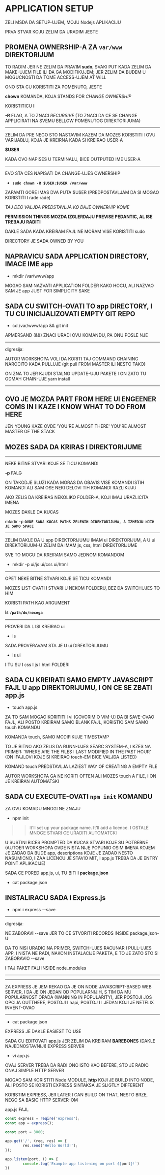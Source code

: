 # APPLICATION SETUP

ZELI MSDA DA SETUP-UJEM, MOJU Nodejs APLIKACIJU

PRVA STVAR KOJU ZELIM DA URADIM JESTE

## PROMENA OWNERSHIP-A ZA `var/www` DIREKTORIJUM

TO RADIM JER NE ZELIM DA PRAVIM **sudo**, SVAKI PUT KADA ZELIM DA MAKE-UJEM FILE ILI DA GA MODIFIKUJEM; JER ZELIM DA BUDEM U MOGUCNOSTI DA TOME ACCESS-UJEM AT WILL

ONO STA CU KORISTITI ZA POMENUTO, JESTE

**chown** KOMANDA, KOJA STANDS FOR *CHANGE OWNERSHIP*

KORISTITICU I 

**-R** FLAG, A TO ZNACI *RECURSIVE* (TO ZNACI DA CE SE CHANGE APPLICIRATI NA SVEMU BELLOW POMENUTOG DIREKTORIJUMA)

******

ZELIM DA PRE NEGO STO NASTAVIM KAZEM DA MOZES KORISTITI I OVU VARIJABLU, KOJA JE KREIRNA KADA SI KREIRAO USER-A

**$USER**

KADA OVO NAPISES U TERMINALU, BICE OUTPUTED IME USER-A

******

EVO STA CES NAPISATI DA CHANGE-UJES OWNERSHIP

- **`sudo chown -R $USER:$USER /var/www`**

ZAPAMTI GORE IMAS DVA PUTA $USER (PREDPOSTAVLJAM DA SI MOGAO KORISTITI I rade:rade)

*TAJ DEO VALJDA PREDSTAVLJA KO DAJE OWNERHIP KOME*


**PERMISSION THINGS MOZDA IZGLERDAJU PREVISE PEDANTIC, AL ISE TREBAJU RADITI**

DAKLE SADA KADA KREIRAM FAJL NE MORAM VISE KORISTITI sudo

DIRECTORY JE SADA OWNED BY YOU

## NAPRAVICU SADA APPLICATION DIRECTORY, IMACE IME app

- mkdir /var/www/app

MOGAO SAM NAZVATI APPLICATION FOLDER KAKO HOCU, ALI NAZVAO SAM JE app JUST FOR SIMPLICITY SAKE

## SADA CU SWITCH-OVATI TO app DIRECTORY, I TU CU INICIJALIZOVATI EMPTY GIT REPO

- cd /var/www/app && git init

APMERSAND (&&) ZNACI URADI OVU KOMANDU, PA ONU POSLE NJE

******

digresija:

AUTOR WORKSHOPA VOLI DA KORITI TAJ COMMAND CHAINING NAROCITO KADA PULLUJE (git pull FROM MASTER ILI NESTO TAKO)

ON ZNA TO JER KJUDI STALNO UPDATE-UJU PAKETE I ON ZATO TU ODMAH CHAIN-UJE yarn install

******

## OVO JE MOZDA PART FROM HERE UI ENGEENER COMS IN I KAZE I KNOW WHAT TO DO FROM HERE

JEN YOUNG KAZE OVDE 'YOU'RE ALMOST THERE' YOU'RE ALMOST MASTER OF THE STACK

## MOZES SADA DA KRIRAS I DIREKTORIJUME

******

NEKE BITNE STVARI KOJE SE TICU KOMANDI

**-p** FALG

ON TAKODJE SLUZI KADA MORAS DA OBAVIS VISE KOMANDI ISTIH KOMANDI ALI SAM OSE NEKI DELOVI TIH KOMANDI RAZLIKUJU

AKO ZELIS DA KREIRAS NEKOLIKO FOLDER-A, KOJI IMAJ URAZLICITA IMENA

MOZES DAKLE DA KUCAS

mkidir -p **`OVDE SADA KUCAS PATHS ZELENIH DIREKTORIJUMA, A IZMEDJU NJIH JE SAMO SPACE`**

******

ZELIM DAKLE DA U app DIREKTORIJUMU IMAM ui DIREKTORIJUM, A U ui DIREKTORIJUM-U ZELIM DA IMAM js, css, html DIREKTORIJUME

SVE TO MOGU DA KREIRAM SAMO JEDNOM KOMANDOM

- mkdir -p ui/js ui/css ui/html

******

OPET NEKE BITNE STVARI KOJE SE TICU KOMANDI

MOZES LIST-OVATI I STVARI U NEKOM FOLDERU, BEZ DA SWITCHUJES TO HIM

KORISTI PATH KAO ARGUMENT

ls **`/path/do/necega`**

******

PROVERI DA L ISI KREIRAO ui

- ls

SADA PROVERAVAM STA JE U ui DIREKTORIJUMU

- ls ui

I TU SU I css I js I html FOLDERI

## SADA CU KREIRATI SAMO EMPTY JAVASCRIPT FAJL U app DIREKTORIJUMU, I ON CE SE ZBATI app.js

- touch app.js

ZA TO SAM MOGAO KORITITI I vi (GOVORIM O VIM-U) DA BI SAVE-OVAO FAJL, ALI POSTO KREIRAM SAMO BLANK FAJL, KORISTIO SAM SAMO touch KOMANDU

KOMANDA touch, SAMO MODIFIKUJE TIMESTAMP

TO JE BITNO AKO ZELIS DA RUNN-UJES SEARC SYSTEM-A, I KZES NA PRIMER: 'WHERE ARE THE FILES I LAST MODIFIED IN THE PAST HOUR' (ON IFAJLOVI KOJE SI KREIRAO touch-EM BICE VALJDA LISTED)

KOMAND touch PREDSTAVLJA LAZIEST WAY OF CREATING A EMPTY FILE

AUTOR WORKSHOPA GA NE KORITI OFTEN ALI MOZES touch A FILE, I ON JE KREIRAN AUTOMATSKI

## SADA CU EXECUTE-OVATI `npm init` KOMANDU

ZA OVU KOMADU MNOGI NE ZNAJU

- npm init

>> It'll set up your package name. It'll add a licence. I OSTALE MNOGE STVARI CE URADITI AUTOMATCKI

U SUSTINI BICES PROMPTED DA KUCAS STVARI KOJE SU POTREBNE (AUTOER WORKSHOPA OVDE NISTA NIJE POPUNIO OSIM IMENA KOJEM JE ZADAO DA BUDE app, descriptiona KOJE JE ZADAO NESTO NASUMICNO, I ZAA LICENCU JE STAVIO MIT, I app.js TREBA DA JE ENTRY POINT APLIKACIJE)

SADA CE PORED app.js, ui, TU BITI I **package.json**

- cat package.json

## INSTALIRACU SADA I Express.js

- npm i express --save

******

digresija:

NE ZABORAVI --save JER TO CE STVORITI RECORDS INSIDE package.json-U

DA TO NISI URADIO NA PRIMER, SWITCH-UJES RACUNAR I PULL-UJES APP, I NISTA NE RADI, NAKON INSTALACIJE PAKETA, E TO JE ZATO STO SI ZABORAVIO --save

I TAJ PAKET FALI INSIDE node_modules

******

******

ZA EXPRESS JE JEM REKAO DA JE ON NODE JAVASCRIPT-BASED WEB SERVER, I DA JE ON JEDAN OD POPULARNIJIH, S TIM DA MU POPULARNOST OPADA (WANNING IN POPULARITY), JER POSTOJI JOS OPCIJA OUTTHERE, POSTOJI I hapi, POSTOJ I I JEDAN KOJI JE NETFLIX INVENT-OVAO

******

- cat package.json

EXPRESS JE DAKLE EASIEST TO USE

SADA CU EDITOVATI app.js JER ZELIM DA KREIRAM **BAREBONES** (DAKLE NAJEDNOSTAVNIJI) EXPRESS SERVER

- vi app.js

OVAJ SERVER TREBA DA RADI ONO ISTO KAO BEFERE, STO JE RADIO ONAJ SIMPLE HTTP SERVER

MOGAO SAM KORISTITI Node MODULE, **http** KOJI JE BUILD INTO NODE, ALI POSTO SE KORISTI EXPRESS SINTAKSA JE SLIGTLY DIFFERENT

KORISTIM EXPRESS, JER LATER I CAN BUILD ON THAT, NESTO BRZE, NEGO SA BASIC HTTP SERVER-OM

app.js FAJL

```javascript
const express = reqire('express');
const app = express();

const port = 3000;

app.get('/', (req, res) => {
        res.send('Hello World!');
});

app.listen(port, () => {
        console.log(`Example app listening on port ${port}!`)
})
```
